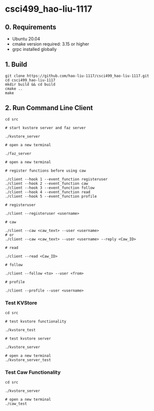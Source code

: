 # csci499_hao-liu-1117

## 0. Requirements
* Ubuntu 20.04
* cmake version required: 3.15 or higher
* grpc installed globally

## 1. Build
```
git clone https://github.com/hao-liu-1117/csci499_hao-liu-1117.git
cd csci499_hao-liu-1117
mkdir build && cd build
cmake ..
make
```

## 2. Run Command Line Client
```
cd src

# start kvstore server and faz server

./kvstore_server

# open a new terminal

./faz_server

# open a new terminal

# register functions before using caw

./client --hook 1 --event_function registeruser
./client --hook 2 --event_function caw
./client --hook 3 --event_function follow
./client --hook 4 --event_function read
./client --hook 5 --event_function profile

# registeruser

./client --registeruser <username>

# caw

./client --caw <caw_text> --user <username>
# or
./client --caw <caw_text> --user <username> --reply <Caw_ID>

# read

./client --read <Caw_ID>

# follow

./client --follow <to> --user <from>

# profile

./client --profile --user <username>
```

### Test KVStore
```
cd src

# test kvstore functionality

./kvstore_test
```
```
# test kvstore server

./kvstore_server

# open a new terminal
./kvstore_server_test
```

### Test Caw Functionality
```
cd src

./kvstore_server

# open a new terminal
./caw_test
```